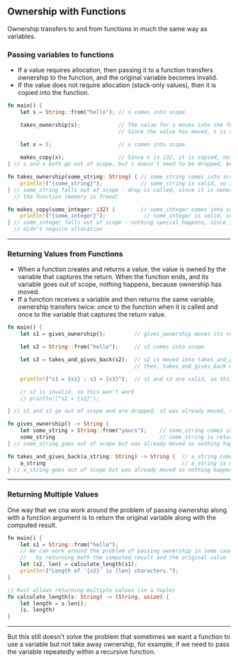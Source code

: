 ## Ownership with Functions ##

Ownership transfers to and from functions in much the same way as
variables.

### Passing variables to functions ###

* If a value requires allocation, then passing it to a function transfers
  ownership to the function, and the original variable becomes invalid.
* If the value does not require allocation (stack-only values), then it is
  copied into the function.

```rust
fn main() {
    let s = String::from("hello"); // s comes into scope

    takes_ownership(s);            // The value for s moves into the function
                                   // Since the value has moved, s is no longer valid
    
    let x = 5;                     // x comes into scope

    makes_copy(x);                 // Since x is i32, it is copied, not moved, so it remains valid
} // s and x both go out of scope, but s doesn't need to be dropped, because it already moved

fn takes_ownership(some_string: String) { // some_string comes into scope
    println!("{some_string}");            // some_string is valid, so I can use it here
} // some_string falls out of scope - drop is called, since it is owned by 
  // the function (memory is freed)

fn makes_copy(some_integer: i32) {        // some_integer comes into scope
    println!("{some_integer}");            // some_integer is valid, so I can use it here
} // some_integer falls out of scope - nothing special happens, since it 
  // didn't require allocation

```

---

### Returning Values from Functions ###

* When a function creates and returns a value, the value is owned by the
  variable that captures the return. When the function ends, and its variable
  goes out of scope, nothing happens, because ownership has moved.
* If a function receives a variable and then returns the same variable,
  ownership transfers twice: once to the function when it is called and once
  to the variable that captures the return value.

```rust
fn main() {
    let s1 = gives_ownership();         // gives_ownership moves its return to s1 (s1 is valid)

    let s2 = String::from("hello");     // s2 comes into scope

    let s3 = takes_and_gives_back(s2);  // s2 is moved into takes_and_gives_back (s2 is not valid)
                                        // then, takes_and_gives_back moves its return to s3 (s3 is valid)

    println!("s1 = {s1} : s3 = {s3}");  // s1 and s3 are valid, so this is fine

    // s2 is invalid, so this won't work
    // println!("s2 = {s2}");

} // s1 and s3 go out of scope and are dropped. s2 was already moved, so nothing happens with it

fn gives_ownership() -> String {
    let some_string = String::from("yours");    // some_string comes into scope
    some_string                                 // some_string is returned and moved into s1
} // some_string goes out of scope but was already moved so nothing happens

fn takes_and_gives_back(a_string: String) -> String {  // a_string comes into scope
    a_string                                           // a_string is moved to s3
} // a_string goes out of scope but was already moved so nothing happens

```

---

### Returning Multiple Values ###

One way that we cna work around the problem of passing ownership along with
a function argument is to return the original variable along with the
computed result.

```rust
fn main() {
    let s1 = String::from("hello");
    // We can work around the problem of passing ownership in some cases
    //   by returning both the computed result and the original value
    let (s2, len) = calculate_length(s1);
    println!("Length of '{s2}' is {len} characters.");
}

// Rust allows returning multiple values (in a tuple)
fn calculate_length(s: String) -> (String, usize) {
    let length = s.len();
    (s, length)
}
```

---

But this still doesn't solve the problem that sometimes we want a function
to use a variable but not take away ownership, for example, if we need to
pass the variable repeatedly within a recursive function.
